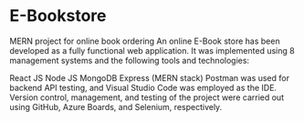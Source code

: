 # E-Bookstore
MERN project for online book ordering
An online E-Book store has been developed as a fully functional web application. It was implemented using 8 management systems and the following tools and technologies:

React JS
Node JS
MongoDB
Express (MERN stack)
Postman was used for backend API testing, and Visual Studio Code was employed as the IDE. Version control, management, and testing of the project were carried out using GitHub, Azure Boards, and Selenium, respectively.
